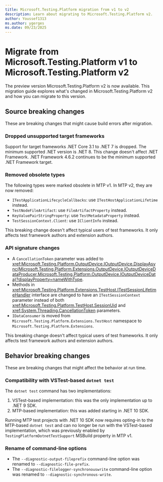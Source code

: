 ```yaml
---
title: Microsoft.Testing.Platform migration from v1 to v2
description: Learn about migrating to Microsoft.Testing.Platform v2.
author: Youssef1313
ms.author: ygerges
ms.date: 09/23/2025
---
```


# Migrate from Microsoft.Testing.Platform v1 to Microsoft.Testing.Platform v2

The preview version Microsoft.Testing.Platform v2 is now available. This migration guide explores what's changed in Microsoft.Testing.Platform v2 and how you can migrate to this version.

## Source breaking changes

These are breaking changes that might cause build errors after migration.

### Dropped unsupported target frameworks

Support for target frameworks .NET Core 3.1 to .NET 7 is dropped. The minimum supported .NET version is .NET 8.
This change doesn't affect .NET Framework. .NET Framework 4.6.2 continues to be the minimum supported .NET Framework target.

### Removed obsolete types

The following types were marked obsolete in MTP v1. In MTP v2, they are now removed:

- `ITestApplicationLifecycleCallbacks`: use `ITestHostApplicationLifetime` instead.
- `TestNodeFileArtifact`: use `FileArtifactProperty` instead.
- `KeyValuePairStringProperty`: use `TestMetadataProperty` instead.
- `TestSessionContext.Client`: use `IClientInfo` instead.

This breaking change doesn't affect typical users of test frameworks. It only affects test framework authors and extension authors.

### API signature changes

- A `CancellationToken` parameter was added to <xref:Microsoft.Testing.Platform.OutputDevice.IOutputDevice.DisplayAsync(Microsoft.Testing.Platform.Extensions.OutputDevice.IOutputDeviceDataProducer,Microsoft.Testing.Platform.OutputDevice.IOutputDeviceData)?displayProperty=nameWithType>.
- Methods in <xref:Microsoft.Testing.Platform.Extensions.TestHost.ITestSessionLifetimeHandler> interface are changed to have an `ITestSessionContext` parameter instead of both <xref:Microsoft.Testing.Platform.TestHost.SessionUid> and <xref:System.Threading.CancellationToken> parameters.
- `IDataConsumer` is moved from `Microsoft.Testing.Platform.Extensions.TestHost` namespace to `Microsoft.Testing.Platform.Extensions`.

This breaking change doesn't affect typical users of test frameworks. It only affects test framework authors and extension authors.

## Behavior breaking changes

These are breaking changes that might affect the behavior at run time.

### Compatibility with VSTest-based `dotnet test`

The `dotnet test` command has two implementations:

1. VSTest-based implementation: this was the only implementation up to .NET 9 SDK.
2. MTP-based implementation: this was added starting in .NET 10 SDK.

Running MTP test projects with .NET 10 SDK now requires opting-in to the MTP-based `dotnet test` and can no longer be run with the VSTest-based implementation, which was previously enabled by `TestingPlatformDotnetTestSupport` MSBuild property in MTP v1.

### Rename of command-line options

- The `--diagnostic-output-fileprefix` command-line option was renamed to `--diagnostic-file-prefix`.
- The `--diagnostic-filelogger-synchronouswrite` command-line option was renamed to `--diagnostic-synchronous-write`.
